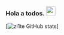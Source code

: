 ### Hola a todos.  <img src="https://media.giphy.com/media/hvRJCLFzcasrR4ia7z/giphy.gif" width="25px">


[![zl1te GitHub stats](https://github-readme-stats.vercel.app/api?username=zl1te)]



                



<!--
**zl1te/zl1te** is a ✨ _special_ ✨ repository because its `README.md` (this file) appears on your GitHub profile.

Here are some ideas to get you started:

- 🔭 I’m currently working on ...
- 🌱 I’m currently learning ...
- 👯 I’m looking to collaborate on ...
- 🤔 I’m looking for help with ...
- 💬 Ask me about ...
- 📫 How to reach me: ...
- 😄 Pronouns: ...
- ⚡ Fun fact: ...
-->
